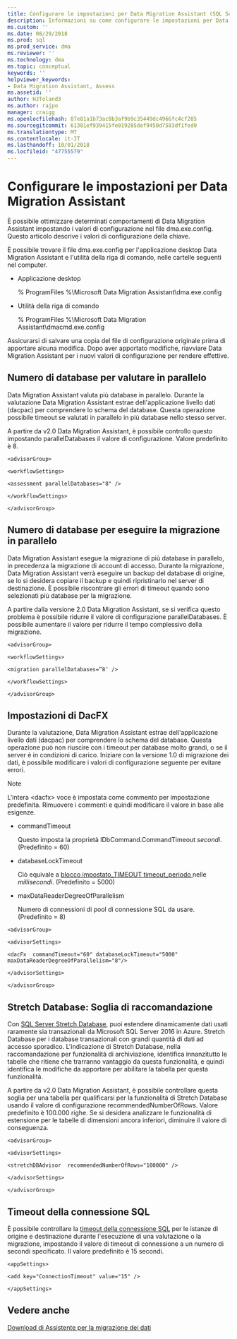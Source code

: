 ```yaml
---
title: Configurare le impostazioni per Data Migration Assistant (SQL Server) | Microsoft Docs
description: Informazioni su come configurare le impostazioni per Data Migration Assistant aggiornando i valori nel file di configurazione
ms.custom: ''
ms.date: 08/29/2018
ms.prod: sql
ms.prod_service: dma
ms.reviewer: ''
ms.technology: dma
ms.topic: conceptual
keywords: ''
helpviewer_keywords:
- Data Migration Assistant, Assess
ms.assetid: ''
author: HJToland3
ms.author: rajpo
manager: craigg
ms.openlocfilehash: 87e81a1b73ac8b3af9b9c35449dc4966fc4cf285
ms.sourcegitcommit: 61381ef939415fe019285def9450d7583df1fed0
ms.translationtype: MT
ms.contentlocale: it-IT
ms.lasthandoff: 10/01/2018
ms.locfileid: "47755579"
---
```

# <a name="configure-settings-for-data-migration-assistant"></a>Configurare le impostazioni per Data Migration Assistant

È possibile ottimizzare determinati comportamenti di Data Migration Assistant impostando i valori di configurazione nel file dma.exe.config. Questo articolo descrive i valori di configurazione della chiave.

È possibile trovare il file dma.exe.config per l'applicazione desktop Data Migration Assistant e l'utilità della riga di comando, nelle cartelle seguenti nel computer.

- Applicazione desktop

  % ProgramFiles %\\Microsoft Data Migration Assistant\\dma.exe.config

- Utilità della riga di comando

  % ProgramFiles %\\Microsoft Data Migration Assistant\\dmacmd.exe.config 

Assicurarsi di salvare una copia del file di configurazione originale prima di apportare alcuna modifica. Dopo aver apportato modifiche, riavviare Data Migration Assistant per i nuovi valori di configurazione per rendere effettive.

## <a name="number-of-databases-to-assess-in-parallel"></a>Numero di database per valutare in parallelo

Data Migration Assistant valuta più database in parallelo. Durante la valutazione Data Migration Assistant estrae dell'applicazione livello dati (dacpac) per comprendere lo schema del database. Questa operazione possibile timeout se valutati in parallelo in più database nello stesso server. 

A partire da v2.0 Data Migration Assistant, è possibile controllo questo impostando parallelDatabases il valore di configurazione. Valore predefinito è 8.

```
<advisorGroup>

<workflowSettings>

<assessment parallelDatabases="8" />

</workflowSettings>

</advisorGroup>
```




## <a name="number-of-databases-to-migrate-in-parallel"></a>Numero di database per eseguire la migrazione in parallelo

Data Migration Assistant esegue la migrazione di più database in parallelo, in precedenza la migrazione di account di accesso. Durante la migrazione, Data Migration Assistant verrà eseguire un backup del database di origine, se lo si desidera copiare il backup e quindi ripristinarlo nel server di destinazione. È possibile riscontrare gli errori di timeout quando sono selezionati più database per la migrazione. 

A partire dalla versione 2.0 Data Migration Assistant, se si verifica questo problema è possibile ridurre il valore di configurazione parallelDatabases. È possibile aumentare il valore per ridurre il tempo complessivo della migrazione.

```
<advisorGroup>

<workflowSettings>

<migration parallelDatabases=”8″ />

</workflowSettings>

</advisorGroup>
```


## <a name="dacfx-settings"></a>Impostazioni di DacFX

Durante la valutazione, Data Migration Assistant estrae dell'applicazione livello dati (dacpac) per comprendere lo schema del database. Questa operazione può non riuscire con i timeout per database molto grandi, o se il server è in condizioni di carico. Iniziare con la versione 1.0 di migrazione dei dati, è possibile modificare i valori di configurazione seguente per evitare errori. 

> [!NOTE]
> L'intera &lt;dacfx&gt; voce è impostata come commento per impostazione predefinita. Rimuovere i commenti e quindi modificare il valore in base alle esigenze.

- commandTimeout

   Questo imposta la proprietà IDbCommand.CommandTimeout *secondi*. (Predefinito = 60)

- databaseLockTimeout

   Ciò equivale a [blocco impostato\_TIMEOUT timeout\_periodo ](../t-sql/statements/set-lock-timeout-transact-sql.md) nelle *millisecondi*. (Predefinito = 5000)

- maxDataReaderDegreeOfParallelism

   Numero di connessioni di pool di connessione SQL da usare. (Predefinito = 8)

```
<advisorGroup>

<advisorSettings>

<dacFx  commandTimeout="60" databaseLockTimeout="5000"
maxDataReaderDegreeOfParallelism="8"/>

</advisorSettings>

</advisorGroup>
```


## <a name="stretch-database-recommendation-threshold"></a>Stretch Database: Soglia di raccomandazione

Con [SQL Server Stretch Database](https://docs.microsoft.com/sql/sql-server/stretch-database/stretch-database), puoi estendere dinamicamente dati usati raramente sia transazionali da Microsoft SQL Server 2016 in Azure. Stretch Database per i database transazionali con grandi quantità di dati ad accesso sporadico. L'indicazione di Stretch Database, nella raccomandazione per funzionalità di archiviazione, identifica innanzitutto le tabelle che ritiene che trarranno vantaggio da questa funzionalità, e quindi identifica le modifiche da apportare per abilitare la tabella per questa funzionalità.

A partire da v2.0 Data Migration Assistant, è possibile controllare questa soglia per una tabella per qualificarsi per la funzionalità di Stretch Database usando il valore di configurazione recommendedNumberOfRows. Valore predefinito è 100.000 righe. Se si desidera analizzare le funzionalità di estensione per le tabelle di dimensioni ancora inferiori, diminuire il valore di conseguenza.

```
<advisorGroup>

<advisorSettings>

<stretchDBAdvisor  recommendedNumberOfRows="100000" />

</advisorSettings>

</advisorGroup>
```


## <a name="sql-connection-timeout"></a>Timeout della connessione SQL

È possibile controllare la [timeout della connessione SQL](https://msdn.microsoft.com/library/system.data.sqlclient.sqlconnection.connectiontimeout(v=vs.110).aspx) per le istanze di origine e destinazione durante l'esecuzione di una valutazione o la migrazione, impostando il valore di timeout di connessione a un numero di secondi specificato. Il valore predefinito è 15 secondi.

```
<appSettings>

<add key="ConnectionTimeout" value="15" />

</appSettings>
```


## <a name="see-also"></a>Vedere anche

[Download di Assistente per la migrazione dei dati](https://www.microsoft.com/download/details.aspx?id=53595)
